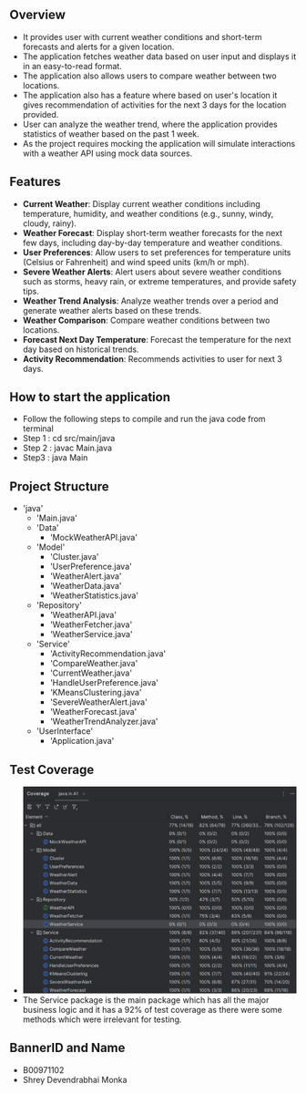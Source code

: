 ## Overview

- It provides user with current weather conditions and short-term forecasts and alerts for a given location.
- The application fetches weather data based on user input and displays it in an easy-to-read format.
- The application also allows users to compare weather between two locations.
- The application also has a feature where based on user's location it gives recommendation of activities for the next 3 days for the location provided.
- User can analyze the weather trend, where the application provides statistics of weather based on the past 1 week.
- As the project requires mocking the application will simulate interactions with a weather API using mock data sources.

## Features
- **Current Weather**: Display current weather conditions including temperature, humidity, and weather conditions (e.g., sunny, windy, cloudy, rainy).
- **Weather Forecast**: Display short-term weather forecasts for the next few days, including day-by-day temperature and weather conditions.
- **User Preferences**: Allow users to set preferences for temperature units (Celsius or Fahrenheit) and wind speed units (km/h or mph).
- **Severe Weather Alerts**: Alert users about severe weather conditions such as storms, heavy rain, or extreme temperatures, and provide safety tips.
- **Weather Trend Analysis**: Analyze weather trends over a period and generate weather alerts based on these trends.
- **Weather Comparison**: Compare weather conditions between two locations.
- **Forecast Next Day Temperature**: Forecast the temperature for the next day based on historical trends.
- **Activity Recommendation**: Recommends activities to user for next 3 days.

## How to start the application
- Follow the following steps to compile and run the java code from terminal
- Step 1 : cd src/main/java
- Step 2 : javac Main.java
- Step3 : java Main

## Project Structure

- 'java'
  - 'Main.java'
  - 'Data'
    - 'MockWeatherAPI.java'
  - 'Model'
    - 'Cluster.java'
    - 'UserPreference.java'
    - 'WeatherAlert.java'
    - 'WeatherData.java'
    - 'WeatherStatistics.java'
  - 'Repository'
    - 'WeatherAPI.java'
    - 'WeatherFetcher.java'
    - 'WeatherService.java'
  - 'Service'
    - 'ActivityRecommendation.java'
    - 'CompareWeather.java'
    - 'CurrentWeather.java'
    - 'HandleUserPreference.java'
    - 'KMeansClustering.java'
    - 'SevereWeatherAlert.java'
    - 'WeatherForecast.java'
    - 'WeatherTrendAnalyzer.java'
  - 'UserInterface'
    - 'Application.java'

## Test Coverage
- ![img.png](img.png)
- The Service package is the main package which has all the major business logic and it has a 92% of test coverage as there were some methods which were irrelevant for testing.

## BannerID and Name
- B00971102
- Shrey Devendrabhai Monka